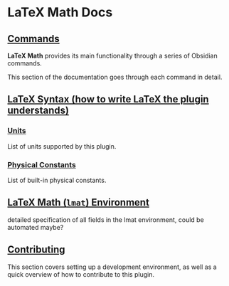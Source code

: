 # LaTeX Math Docs

## [Commands](COMMANDS.md)

**LaTeX Math** provides its main functionality through a series of Obsidian commands.

This section of the documentation goes through each command in detail.

## [LaTeX Syntax (how to write LaTeX the plugin understands)](SYNTAX.md)


### [Units](SYNTAX.md#supported-units)

List of units supported by this plugin.

### [Physical Constants](SYNTAX.md#supported-physical-constants)

List of built-in physical constants.

## [LaTeX Math (`lmat`) Environment](LMAT_ENV.md)

detailed specification of all fields in the lmat environment, could be automated maybe?

## [Contributing](CONTRIBUTING.md)

This section covers setting up a development environment, as well as a quick overview of how to contribute to this plugin.
